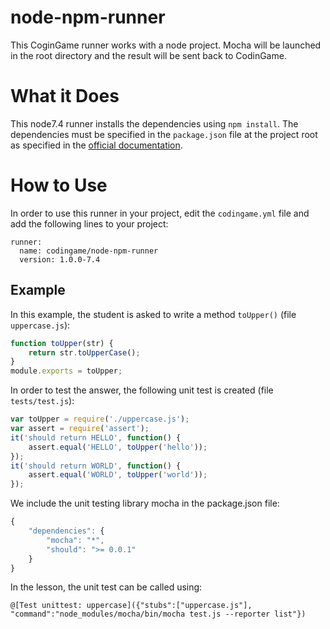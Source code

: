 # node-npm-runner

This CoginGame runner works with a node project. Mocha will be launched in the root directory and the result will be sent back to CodinGame.

# What it Does

This node7.4 runner installs the dependencies using `npm install`. The dependencies must be specified in the `package.json` file at the project root as specified in the [official documentation](https://docs.npmjs.com/getting-started/using-a-package.json).

# How to Use

In order to use this runner in your project, edit the `codingame.yml` file and add the following lines to your project:

    runner:
      name: codingame/node-npm-runner
      version: 1.0.0-7.4

## Example

In this example, the student is asked to write a method `toUpper()` (file `uppercase.js`):

```javascript
function toUpper(str) {
	return str.toUpperCase();
}
module.exports = toUpper;
```

In order to test the answer, the following unit test is created (file `tests/test.js`):

```javascript
var toUpper = require('./uppercase.js');
var assert = require('assert');
it('should return HELLO', function() {
	assert.equal('HELLO', toUpper('hello'));
});
it('should return WORLD', function() {
	assert.equal('WORLD', toUpper('world'));
});
```

We include the unit testing library mocha in the package.json file:
```javascript
{
	"dependencies": {
		"mocha": "*",
		"should": ">= 0.0.1"
	}
}
```

In the lesson, the unit test can be called using:

`@[Test unittest: uppercase]({"stubs":["uppercase.js"], "command":"node_modules/mocha/bin/mocha test.js --reporter list"})`
